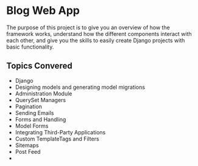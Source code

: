 
# Blog Web App

The purpose of this project is to give you an overview of how the framework works, understand how the different components interact with each other, and give you the skills to easily create Django projects with basic functionality. 
## Topics Convered

- Django
- Designing models and generating model migrations
- Administration Module
- QuerySet Managers
- Pagination
- Sending Emails
- Forms and Handling
- Model Forms
- Integrating Third-Party Applications
- Custom TemplateTags and Filters
- Sitemaps
- Post Feed
- 
